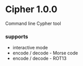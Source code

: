 # Cipher 1.0.0
Command line Cypher tool

### supports
- interactive mode
- encode / decode - Morse code
- encode / decode - ROT13
